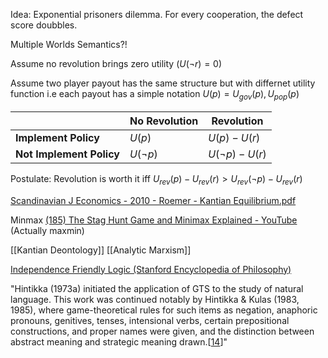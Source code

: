 Idea: Exponential prisoners dilemma. For every cooperation, the defect score doubbles. 


Multiple Worlds Semantics?!

Assume no revolution brings zero utility ($U(\neg r) = 0$)

Assume two player payout has the same structure but with differnet utility function i.e each payout has a simple notation $U(p) = U_{gov}(p),U_{pop}(p)$

|                          | No Revolution | Revolution         |
| ------------------------ | ------------- | ------------------ |
| **Implement Policy**     | $U(p)$        | $U(p)-U(r)$        |
| **Not Implement Policy** | $U(\neg p)$   | $U(\neg p) - U(r)$ |

Postulate: Revolution is worth it iff $U_{rev}(p)-U_{rev}(r) > U_{rev}(\neg p) - U_{rev}(r)$




[Scandinavian J Economics - 2010 - Roemer - Kantian Equilibrium.pdf](file:///C:/Users/Katte/Documents/Academic/Philosophy/Scandinavian%20J%20Economics%20-%202010%20-%20Roemer%20-%20Kantian%20Equilibrium.pdf)


Minmax
[(185) The Stag Hunt Game and Minimax Explained - YouTube](https://www.youtube.com/watch?v=QQHPDLfbIK4)
(Actually maxmin)



[[Kantian Deontology]] [[Analytic Marxism]]



[Independence Friendly Logic (Stanford Encyclopedia of Philosophy)](https://plato.stanford.edu/entries/logic-if/)


"Hintikka (1973a) initiated the application of GTS to the study of natural language. This work was continued notably by Hintikka & Kulas (1983, 1985), where game-theoretical rules for such items as negation, anaphoric pronouns, genitives, tenses, intensional verbs, certain prepositional constructions, and proper names were given, and the distinction between abstract meaning and strategic meaning drawn.[[14](https://plato.stanford.edu/entries/logic-if/notes.html#note-14)]"
